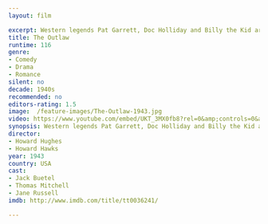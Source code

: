 ```yaml
---
layout: film

excerpt: Western legends Pat Garrett, Doc Holliday and Billy the Kid are played against each other over the law and the attentions of vivacious country vixen Rio McDonald.
title: The Outlaw
runtime: 116
genre: 
- Comedy
- Drama
- Romance
silent: no
decade: 1940s
recommended: no
editors-rating: 1.5
image:  /feature-images/The-Outlaw-1943.jpg
video: https://www.youtube.com/embed/UKT_3MX0fb8?rel=0&amp;controls=0&amp;showinfo=0
synopsis: Western legends Pat Garrett, Doc Holliday and Billy the Kid are played against each other over the law and the attentions of vivacious country vixen Rio McDonald.
director:  
- Howard Hughes
- Howard Hawks
year: 1943
country: USA
cast:
- Jack Buetel
- Thomas Mitchell
- Jane Russell 
imdb: http://www.imdb.com/title/tt0036241/

--- 
```

